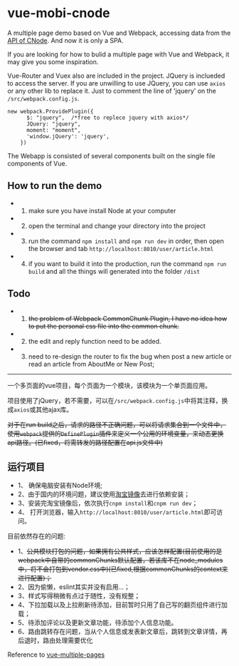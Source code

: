 # vue-mobi-cnode

A multiple page demo based on Vue and Webpack, accessing data from the [API of CNode](https://cnodejs.org/api). And now it is only a SPA. 

If you are looking for how to bulid a multiple page with Vue and Webpack, it may give you some inspiration.

Vue-Router and Vuex also are included in the project. JQuery is inclueded to access the server. If you are unwilling to use JQuery, you can use `axios` or any other lib to replace it. Just to comment the line of 'jquery' on the `/src/webpack.config.js`.

```
new webpack.ProvidePlugin({
      $: "jquery",  /*free to replece jquery with axios*/
      JQuery: "jquery",
      moment: "moment",
      'window.jQuery': 'jquery',
    })

```

The Webapp is consisted of several components built on the single file components of Vue. 

## How to run the demo
* 1. make sure you have install Node at your computer
* 2. open the terminal and change your directory into the project
* 3. run the command `npm install` and `npm run dev` in order, then open the browser and tab `http://localhost:8010/user/article.html`
* 4. if you want to build it into the production, run the command `npm run build` and all the things will generated into the folder `/dist`

## Todo
* 1. <del>the problem of Webpack CommonChunk Plugin, I have no idea how to put the personal css file into the common chunk.</del>
* 2. the edit and reply function need to be added.
* 3. need to re-design the router to fix the bug when post a new article or read an article from AboutMe or New Post;




-----
一个多页面的vue项目，每个页面为一个模块，该模块为一个单页面应用。

项目使用了jQuery，若不需要，可以在`/src/webpack.config.js`中将其注释，换成`axios`或其他ajax库。

<del>  对于在run build之后，请求的路径不正确问题，可以将请求集合到一个文件中，使用`webpack`提供的`DefinePlugin`插件来定义一个公用的环境变量，来动态更换api路径。(已fixed，将需转发的路径配置在api.js文件中)</del>

## 运行项目
* 1、 确保电脑安装有Node环境;
* 2、由于国内的环境问题，建议使用[淘宝镜像](https://npm.taobao.org/)去进行依赖安装；
* 3、安装完淘宝镜像后，依次执行`cnpm install`和`cnpm run dev`；
* 4、 打开浏览器，输入`http://localhost:8010/user/article.html`即可访问。

目前依然存在的问题:
* 1、<del>公共模块打包的问题，如果拥有公共样式，应该怎样配置(目前使用的是webpack中自带的commonChunks默认配置，若该库不在node_modules中，将不会打包到vendor.css中)(已fixed,根据commonChunks的context来进行配置)；</del>
* 2、因为偷懒，eslint其实并没有启用...；
* 3、样式写得稍微有点过于随性，没有规整；
* 4、下拉加载以及上拉刷新待添加，目前暂时只用了自己写的翻页组件进行加载；
* 5、待添加评论以及更新文章功能，待添加个人信息功能。
* 6、路由跳转存在问题，当从个人信息或发表新文章后，跳转到文章详情，再后退时，路由处理需要优化

Reference to [vue-multiple-pages](https://github.com/Plortinus/vue-multiple-pages)

